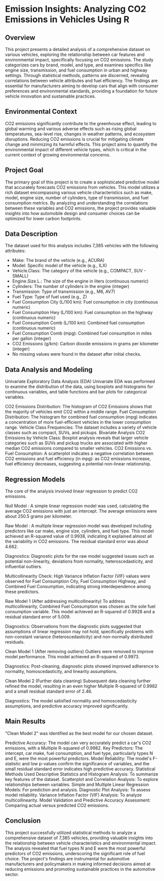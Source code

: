 # Emission Insights: Analyzing CO2 Emissions in Vehicles Using R
## Overview
This project presents a detailed analysis of a comprehensive dataset on various vehicles, exploring the relationship between car features and environmental impact, specifically focusing on CO2 emissions. The study categorizes cars by brand, model, and type, and examines specifics like engine size, transmission, and fuel consumption in urban and highway settings. Through statistical methods, patterns are discerned, revealing correlations between vehicle attributes and fuel efficiency. The findings are essential for manufacturers aiming to develop cars that align with consumer preferences and environmental standards, providing a foundation for future vehicle innovation and sustainable practices.

## Environmental Context
CO2 emissions significantly contribute to the greenhouse effect, leading to global warming and various adverse effects such as rising global temperatures, sea-level rise, changes in weather patterns, and ecosystem disruptions. Reducing CO2 emissions is crucial for mitigating climate change and minimizing its harmful effects. This project aims to quantify the environmental impact of different vehicle types, which is critical in the current context of growing environmental concerns.

## Project Goal
The primary goal of this project is to create a sophisticated predictive model that accurately forecasts CO2 emissions from vehicles. This model utilizes a rich dataset encompassing various vehicle characteristics such as make, model, engine size, number of cylinders, type of transmission, and fuel consumption metrics. By analyzing and understanding the correlations between these variables and CO2 emissions, the project provides valuable insights into how automobile design and consumer choices can be optimized for lower carbon footprints.

## Data Description
The dataset used for this analysis includes 7,385 vehicles with the following attributes:

- Make: The brand of the vehicle (e.g., ACURA)
- Model: Specific model of the vehicle (e.g., ILX)
- Vehicle.Class: The category of the vehicle (e.g., COMPACT, SUV - SMALL)
- Engine.Size.L.: The size of the engine in liters (continuous numeric)
- Cylinders: The number of cylinders in the engine (integer)
- Transmission: Type of transmission (e.g., M6, AV7)
- Fuel Type: Type of fuel used (e.g., Z)
- Fuel Consumption City (L/100 km): Fuel consumption in city (continuous numeric)
- Fuel Consumption Hwy (L/100 km): Fuel consumption on the highway (continuous numeric)
- Fuel Consumption Comb (L/100 km): Combined fuel consumption (continuous numeric)
- Fuel Consumption Comb (mpg): Combined fuel consumption in miles per gallon (integer)
- CO2 Emissions (g/km): Carbon dioxide emissions in grams per kilometer (integer)
- No missing values were found in the dataset after initial checks.

## Data Analysis and Modeling
Univariate Exploratory Data Analysis (EDA)
Univariate EDA was performed to examine the distribution of the data, using boxplots and histograms for continuous variables, and table functions and bar plots for categorical variables.

CO2 Emissions Distribution: The histogram of CO2 Emissions shows that the majority of vehicles emit CO2 within a middle range.
Fuel Consumption Distribution: The histogram for combined fuel consumption (mpg) indicates a concentration of more fuel-efficient vehicles in the lower consumption range.
Vehicle Class Frequencies: The dataset includes a variety of vehicle classes such as compact, SUVs, and pickups.
Bivariate Analysis
CO2 Emissions by Vehicle Class: Boxplot analysis reveals that larger vehicle categories such as SUVs and pickup trucks are associated with higher median CO2 emissions compared to smaller vehicles.
CO2 Emissions vs. Fuel Consumption: A scatterplot indicates a negative correlation between CO2 emissions and fuel efficiency (in mpg): as CO2 emissions increase, fuel efficiency decreases, suggesting a potential non-linear relationship.

## Regression Models
The core of the analysis involved linear regression to predict CO2 emissions.

Null Model :
A simple linear regression model was used, calculating the average CO2 emissions with just an intercept. The average emissions were about 250.5 grams per kilometer.

Raw Model :
A multiple linear regression model was developed including predictors like car make, engine size, cylinders, and fuel type. This model achieved an R-squared value of 0.9938, indicating it explained almost all the variability in CO2 emissions. The residual standard error was about 4.662.

Diagnostics: Diagnostic plots for the raw model suggested issues such as potential non-linearity, deviations from normality, heteroscedasticity, and influential outliers.

Multicollinearity Check: High Variance Inflation Factor (VIF) values were observed for Fuel Consumption City, Fuel Consumption Highway, and Combined Fuel Consumption, indicating strong interdependence among these predictors.

Raw Model 1 (After addressing multicollinearity)
To address multicollinearity, Combined Fuel Consumption was chosen as the sole fuel consumption variable. This model achieved an R-squared of 0.9928 and a residual standard error of 5.009.

Diagnostics: Observations from the diagnostic plots suggested that assumptions of linear regression may not hold, specifically problems with non-constant variance (heteroscedasticity) and non-normally distributed residuals.

Clean Model 1 (After removing outliers)
Outliers were removed to improve model performance. This model achieved an R-squared of 0.9973.

Diagnostics: Post-cleaning, diagnostic plots showed improved adherence to normality, homoscedasticity, and linearity assumptions.

Clean Model 2 (Further data cleaning)
Subsequent data cleaning further refined the model, resulting in an even higher Multiple R-squared of 0.9982 and a small residual standard error of 2.46.

Diagnostics: The model satisfied normality and homoscedasticity assumptions, and predictive accuracy improved significantly.

## Main Results
"Clean Model 2" was identified as the best model for our chosen dataset.

Predictive Accuracy: The model can very accurately predict a car's CO2 emissions, with a Multiple R-squared of 0.9982.
Key Predictors: The intercept, car make, fuel consumption, and fuel type, particularly types N and E, were the most powerful predictors.
Model Reliability: The model's F-statistic and low p-values confirm the significance of variables, and the small residual standard error indicates high predictive accuracy.
Statistical Methods Used
Descriptive Statistics and Histogram Analysis: To summarize key features of the dataset.
Scatterplot and Correlation Analysis: To explore relationships between variables.
Simple and Multiple Linear Regression Models: For prediction and analysis.
Diagnostic Plot Analysis: To assess model reliability.
Variance Inflation Factor (VIF) Analysis: To analyze multicollinearity.
Model Validation and Predictive Accuracy Assessment: Comparing actual versus predicted CO2 emissions.

## Conclusion
This project successfully utilized statistical methods to analyze a comprehensive dataset of 7,385 vehicles, providing valuable insights into the relationship between vehicle characteristics and environmental impact. The analysis revealed that fuel types N and E were the most powerful predictors of CO2 emissions, underscoring the significant role of fuel choice. The project's findings are instrumental for automotive manufacturers and policymakers in making informed decisions aimed at reducing emissions and promoting sustainable practices in the automotive sector.
